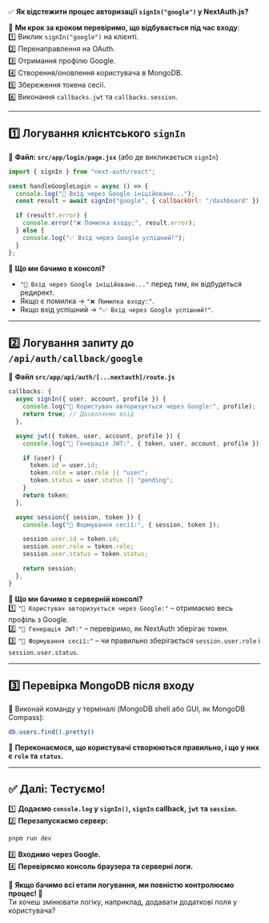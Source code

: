 ✅ **Як відстежити процес авторизації `signIn("google")` у NextAuth.js?**  

📌 **Ми крок за кроком перевіримо, що відбувається під час входу**:  
1️⃣ Виклик `signIn("google")` на клієнті.  
2️⃣ Перенаправлення на OAuth.  
3️⃣ Отримання профілю Google.  
4️⃣ Створення/оновлення користувача в MongoDB.  
5️⃣ Збереження токена сесії.  
6️⃣ Виконання `callbacks.jwt` та `callbacks.session`.  

---

## **1️⃣ Логування клієнтського `signIn`**  

📂 **Файл: `src/app/login/page.jsx`** (або де викликається `signIn`)  
```javascript
import { signIn } from "next-auth/react";

const handleGoogleLogin = async () => {
  console.log("📌 Вхід через Google ініційовано...");
  const result = await signIn("google", { callbackUrl: "/dashboard" });

  if (result?.error) {
    console.error("❌ Помилка входу:", result.error);
  } else {
    console.log("✅ Вхід через Google успішний!");
  }
};
```
🔹 **Що ми бачимо в консолі?**  
- `"📌 Вхід через Google ініційовано..."` перед тим, як відбудеться редирект.  
- Якщо є помилка → `"❌ Помилка входу:"`.  
- Якщо вхід успішний → `"✅ Вхід через Google успішний!"`.  

---

## **2️⃣ Логування запиту до `/api/auth/callback/google`**  
📂 **Файл `src/app/api/auth/[...nextauth]/route.js`**  
```javascript
callbacks: {
  async signIn({ user, account, profile }) {
    console.log("📌 Користувач авторизується через Google:", profile);
    return true; // Дозволяємо вхід
  },

  async jwt({ token, user, account, profile }) {
    console.log("📌 Генерація JWT:", { token, user, account, profile });

    if (user) {
      token.id = user.id;
      token.role = user.role || "user";
      token.status = user.status || "pending";
    }
    return token;
  },

  async session({ session, token }) {
    console.log("📌 Формування сесії:", { session, token });

    session.user.id = token.id;
    session.user.role = token.role;
    session.user.status = token.status;

    return session;
  },
}
```
🔹 **Що ми бачимо в серверній консолі?**  
1️⃣ `"📌 Користувач авторизується через Google:"` – отримаємо весь профіль з Google.  
2️⃣ `"📌 Генерація JWT:"` – перевіримо, як NextAuth зберігає токен.  
3️⃣ `"📌 Формування сесії:"` – чи правильно зберігається `session.user.role` і `session.user.status`.  

---

## **3️⃣ Перевірка MongoDB після входу**  
📌 Виконай команду у терміналі (MongoDB shell або GUI, як MongoDB Compass):  
```sh
db.users.find().pretty()
```
🔹 **Переконаємося, що користувачі створюються правильно, і що у них є `role` та `status`.**  

---

## **✅ Далі: Тестуємо!**
1️⃣ **Додаємо `console.log` у `signIn()`, `signIn` callback, `jwt` та `session`.**  
2️⃣ **Перезапускаємо сервер:**  
   ```sh
   pnpm run dev
   ```
3️⃣ **Входимо через Google.**  
4️⃣ **Перевіряємо консоль браузера та серверні логи.**  

📌 **Якщо бачимо всі етапи логування, ми повністю контролюємо процес! 🚀**  
Ти хочеш змінювати логіку, наприклад, додавати додаткові поля у користувача?